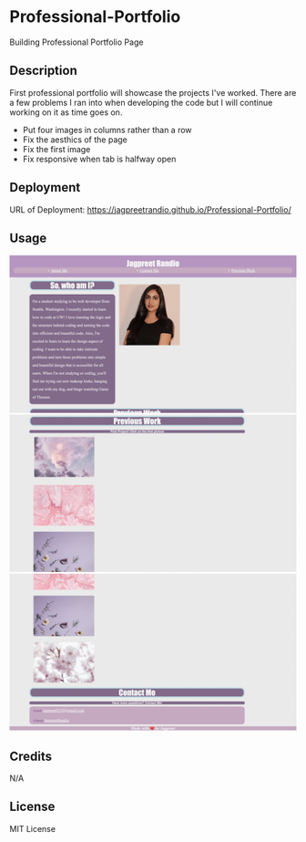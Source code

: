 # Professional-Portfolio

Building Professional Portfolio Page  

## Description

First professional portfolio will showcase the projects I've worked. There are a few problems I ran into when developing the code but I will continue working on it as time goes on. 
- Put four images in columns rather than a row
- Fix the aesthics of the page
- Fix the first image 
- Fix responsive when tab is halfway open

## Deployment 

URL of Deployment: 
https://jagpreetrandio.github.io/Professional-Portfolio/

## Usage

![alt text](images/First%20screenshot.png) 
![alt text](images/second%20screenshot.png) 
![alt text](images/third%20screenshot.png) 

## Credits

N/A

## License

MIT License